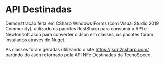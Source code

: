 # API Destinadas
Demonstração feita em CSharp Windows Forms (com Visual Studio 2019 Community), utilizado os pacotes RestSharp para consumir a API e Newtonsoft.Json para converter o Json em classes, os pacotes foram instalados através do Nuget.

As classes foram geradas utilizando o site https://json2csharp.com/ partindo do Json retornado pela API NFe Destinadas da TecnoSpeed.
